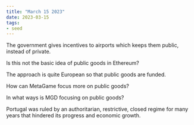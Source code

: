 ```yaml
---
title: "March 15 2023"
date: 2023-03-15
tags:
- seed
---
```


The government gives incentives to airports which keeps them public, instead of private. 

Is this not the basic idea of public goods in Ethereum? 

The approach is quite European so that public goods are funded. 

How can MetaGame focus more on public goods? 

In what ways is MGD focusing on public goods? 

Portugal was ruled by an authoritarian, restrictive, closed regime for many years that hindered its progress and economic growth. 




